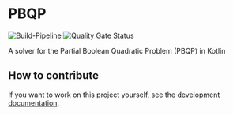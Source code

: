 # PBQP
[![Build-Pipeline](https://github.com/christopherfrieler/pbqp/workflows/CI-Pipeline/badge.svg)](https://github.com/christopherfrieler/pbqp/actions?query=branch%3Amaster)
[![Quality Gate Status](https://sonarcloud.io/api/project_badges/measure?project=christopherfrieler_pbqp&metric=alert_status)](https://sonarcloud.io/dashboard?id=christopherfrieler_pbqp)

A solver for the Partial Boolean Quadratic Problem (PBQP) in Kotlin

## How to contribute
If you want to work on this project yourself, see the [development documentation](DEVELOPING.md).
